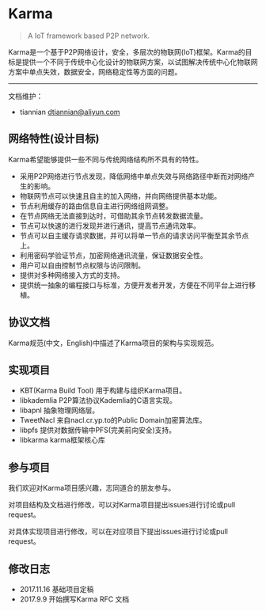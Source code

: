 # Karma
> A IoT framework based P2P network.

Karma是一个基于P2P网络设计，安全，多层次的物联网(IoT)框架。Karma的目标是提供一个不同于传统中心化设计的物联网方案，以试图解决传统中心化物联网方案中单点失效，数据安全，网络稳定性等方面的问题。

---

文档维护：
- tiannian dtiannian@aliyun.com

## 网络特性(设计目标)
Karma希望能够提供一些不同与传统网络结构所不具有的特性。

- 采用P2P网络进行节点发现，降低网络中单点失效与网络路径中断而对网络产生的影响。
- 物联网节点可以快速且自主的加入网络，并向网络提供基本功能。
- 节点利用缓存的路由信息自主进行网络组网调整。
- 在节点网络无法直接到达时，可借助其余节点转发数据流量。
- 节点可以快速的进行发现并进行通讯，提高节点通讯效率。
- 节点可以自主缓存请求数据，并可以将单一节点的请求访问平衡至其余节点上。
- 利用密码学验证节点，加密网络通讯流量，保证数据安全性。
- 用户可以自由控制节点权限与访问限制。
- 提供对多种网络接入方式的支持。
- 提供统一抽象的编程接口与标准，方便开发者开发，方便在不同平台上进行移植。

## 协议文档
Karma规范(中文，English)中描述了Karma项目的架构与实现规范。

## 实现项目
- KBT(Karma Build Tool) 用于构建与组织Karma项目。
- libkademlia P2P算法协议Kademlia的C语言实现。
- libapnl 抽象物理网络层。
- TweetNacl 来自nacl.cr.yp.to的Public Domain加密算法库。
- libpfs 提供对数据传输中PFS(完美前向安全)支持。
- libkarma karma框架核心库

## 参与项目
我们欢迎对Karma项目感兴趣，志同道合的朋友参与。

对项目结构及文档进行修改，可以对Karma项目提出issues进行讨论或pull request。

对具体实现项目进行修改，可以在对应项目下提出issues进行讨论或pull request。

## 修改日志
- 2017.11.16 基础项目定稿
- 2017.9.9 开始撰写Karma RFC 文档
